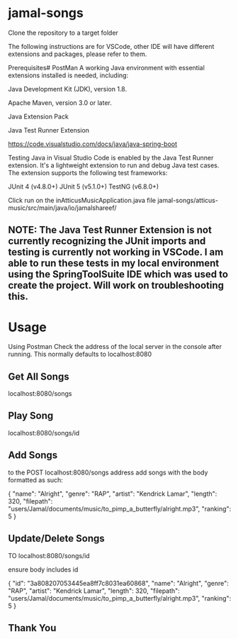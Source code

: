 # jamal-songs

Clone the repository to a target folder

The following instructions are for VSCode, other IDE will have different extensions and packages, please refer to them.

Prerequisites#
PostMan
A working Java environment with essential extensions installed is needed, including:

Java Development Kit (JDK), version 1.8.

Apache Maven, version 3.0 or later.

Java Extension Pack

Java Test Runner Extension

https://code.visualstudio.com/docs/java/java-spring-boot


Testing Java in Visual Studio Code is enabled by the Java Test Runner extension. It's a lightweight extension to run and debug Java test cases. The extension supports the following test frameworks:

JUnit 4 (v4.8.0+)
JUnit 5 (v5.1.0+)
TestNG (v6.8.0+)

Click run on the inAtticusMusicApplication.java file jamal-songs/atticus-music/src/main/java/io/jamalshareef/

## NOTE: The Java Test Runner Extension is not currently recognizing the JUnit imports and testing is currently not working in VSCode. I am able to run these tests in my local environment using the SpringToolSuite IDE which was used to create the project. Will work on troubleshooting this.

# Usage

Using Postman
Check the address of the local server in the console after running. 
This normally defaults to localhost:8080

## Get All Songs
localhost:8080/songs

## Play Song
localhost:8080/songs/id

## Add Songs
to the POST localhost:8080/songs address add songs with the body formatted as such:

{
        "name": "Alright",
        "genre": "RAP",
        "artist": "Kendrick Lamar",
        "length": 320,
        "filepath": "users/Jamal/documents/music/to_pimp_a_butterfly/alright.mp3",
        "ranking": 5
 }
 
 ## Update/Delete Songs
 TO localhost:8080/songs/id
 
 ensure body includes id
 
 {
        "id": "3a808207053445ea8ff7c8031ea60868",
        "name": "Alright",
        "genre": "RAP",
        "artist": "Kendrick Lamar",
        "length": 320,
        "filepath": "users/Jamal/documents/music/to_pimp_a_butterfly/alright.mp3",
        "ranking": 5
  }
  
  ## Thank You
 
 
 
 




